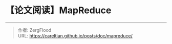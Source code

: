 # 【论文阅读】MapReduce



---

> 作者: ZergFlood  
> URL: https://careltian.github.io/posts/doc/mapreduce/  

